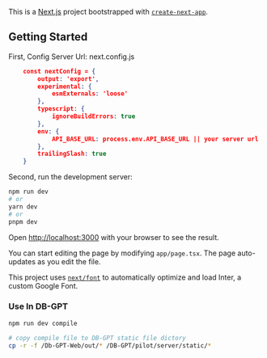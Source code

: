 This is a [Next.js](https://nextjs.org/) project bootstrapped with [`create-next-app`](https://github.com/vercel/next.js/tree/canary/packages/create-next-app).

## Getting Started

First, Config Server Url:
next.config.js
```json
    const nextConfig = {
        output: 'export',
        experimental: {
            esmExternals: 'loose'
        },
        typescript: {
            ignoreBuildErrors: true
        },
        env: {
            API_BASE_URL: process.env.API_BASE_URL || your server url
        },
        trailingSlash: true
    }
```

Second, run the development server:

```bash
npm run dev
# or
yarn dev
# or
pnpm dev
```

Open [http://localhost:3000](http://localhost:3000) with your browser to see the result.

You can start editing the page by modifying `app/page.tsx`. The page auto-updates as you edit the file.

This project uses [`next/font`](https://nextjs.org/docs/basic-features/font-optimization) to automatically optimize and load Inter, a custom Google Font.

### Use In DB-GPT
```bash
npm run dev compile

# copy compile file to DB-GPT static file dictory
cp -r -f /Db-GPT-Web/out/* /DB-GPT/pilot/server/static/*

```
